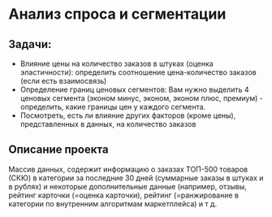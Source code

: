 # Анализ спроса и сегментации

## Задачи:

- Влияние цены на количество заказов в штуках (оценка эластичности): определить соотношение цена-количество заказов (если есть взаимосвязь)
- Определение границ ценовых сегментов: Вам нужно выделить 4 ценовых сегмента (эконом минус, эконом, эконом плюс, премиум) - определить, какие границы цен у каждого сегмента.
- Посмотреть, есть ли влияние других факторов (кроме цены), представленных в данных, на количество заказов

## Описание проекта

Массив данных, содержит информацию о заказах ТОП-500 товаров (СКЮ) в категории за последние 30 дней (суммарные заказы в штуках и в рублях) и некоторые дополнительные данные (например, отзывы, рейтинг карточки (=оценка карточки), рейтинг (=ранжирование в категории по внутренним алгоритмам маркетплейса) и т д.
